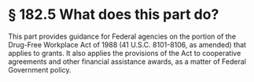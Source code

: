# § 182.5   What does this part do?

This part provides guidance for Federal agencies on the portion of the Drug-Free Workplace Act of 1988 (41 U.S.C. 8101-8106, as amended) that applies to grants. It also applies the provisions of the Act to cooperative agreements and other financial assistance awards, as a matter of Federal Government policy.






